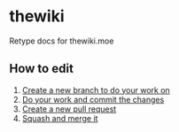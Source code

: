 # thewiki
Retype docs for thewiki.moe

## How to edit

1. [Create a new branch to do your work on](https://i.imgur.com/xTVAKsn.png)
2. [Do your work and commit the changes](https://user-images.githubusercontent.com/4893775/213874549-180ba071-f971-461f-a506-6a068d51f6e4.png)
3. [Create a new pull request](https://user-images.githubusercontent.com/4893775/213874701-b4bcb7b9-bc3d-4c9f-a7d2-81b45b1009d6.png)
4. [Squash and merge it](https://user-images.githubusercontent.com/4893775/213874863-624e7f47-ec39-4e6a-97ed-6b90fb8e5f4e.png)
